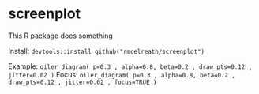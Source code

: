 screenplot
==========

This R package does something

Install: ``devtools::install_github("rmcelreath/screenplot")``

Example: ``oiler_diagram( p=0.3 , alpha=0.8, beta=0.2 , draw_pts=0.12 , jitter=0.02 )``
Focus: ``oiler_diagram( p=0.3 , alpha=0.8, beta=0.2 , draw_pts=0.12 , jitter=0.02 , focus=TRUE )``
